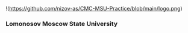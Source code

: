 !(https://github.com/nizov-as/CMC-MSU-Practice/blob/main/logo.png)

### Lomonosov Moscow State University

